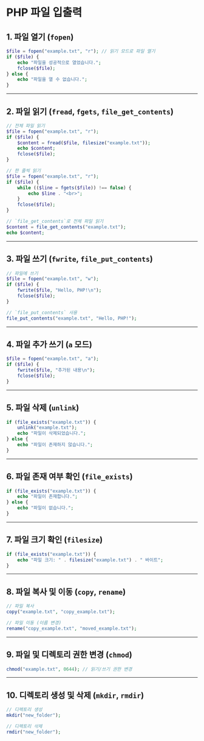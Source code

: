 # PHP 파일 입출력

## 1. 파일 열기 (`fopen`)
```php
$file = fopen("example.txt", "r"); // 읽기 모드로 파일 열기
if ($file) {
    echo "파일을 성공적으로 열었습니다.";
    fclose($file);
} else {
    echo "파일을 열 수 없습니다.";
}
```

---

## 2. 파일 읽기 (`fread`, `fgets`, `file_get_contents`)
```php
// 전체 파일 읽기
$file = fopen("example.txt", "r");
if ($file) {
    $content = fread($file, filesize("example.txt"));
    echo $content;
    fclose($file);
}
```

```php
// 한 줄씩 읽기
$file = fopen("example.txt", "r");
if ($file) {
    while (($line = fgets($file)) !== false) {
        echo $line . "<br>";
    }
    fclose($file);
}
```

```php
// `file_get_contents`로 전체 파일 읽기
$content = file_get_contents("example.txt");
echo $content;
```

---

## 3. 파일 쓰기 (`fwrite`, `file_put_contents`)
```php
// 파일에 쓰기
$file = fopen("example.txt", "w");
if ($file) {
    fwrite($file, "Hello, PHP!\n");
    fclose($file);
}
```

```php
// `file_put_contents` 사용
file_put_contents("example.txt", "Hello, PHP!");
```

---

## 4. 파일 추가 쓰기 (`a` 모드)
```php
$file = fopen("example.txt", "a");
if ($file) {
    fwrite($file, "추가된 내용\n");
    fclose($file);
}
```

---

## 5. 파일 삭제 (`unlink`)
```php
if (file_exists("example.txt")) {
    unlink("example.txt");
    echo "파일이 삭제되었습니다.";
} else {
    echo "파일이 존재하지 않습니다.";
}
```

---

## 6. 파일 존재 여부 확인 (`file_exists`)
```php
if (file_exists("example.txt")) {
    echo "파일이 존재합니다.";
} else {
    echo "파일이 없습니다.";
}
```

---

## 7. 파일 크기 확인 (`filesize`)
```php
if (file_exists("example.txt")) {
    echo "파일 크기: " . filesize("example.txt") . " 바이트";
}
```

---

## 8. 파일 복사 및 이동 (`copy`, `rename`)
```php
// 파일 복사
copy("example.txt", "copy_example.txt");

// 파일 이동 (이름 변경)
rename("copy_example.txt", "moved_example.txt");
```

---

## 9. 파일 및 디렉토리 권한 변경 (`chmod`)
```php
chmod("example.txt", 0644); // 읽기/쓰기 권한 변경
```

---

## 10. 디렉토리 생성 및 삭제 (`mkdir`, `rmdir`)
```php
// 디렉토리 생성
mkdir("new_folder");

// 디렉토리 삭제
rmdir("new_folder");
```
